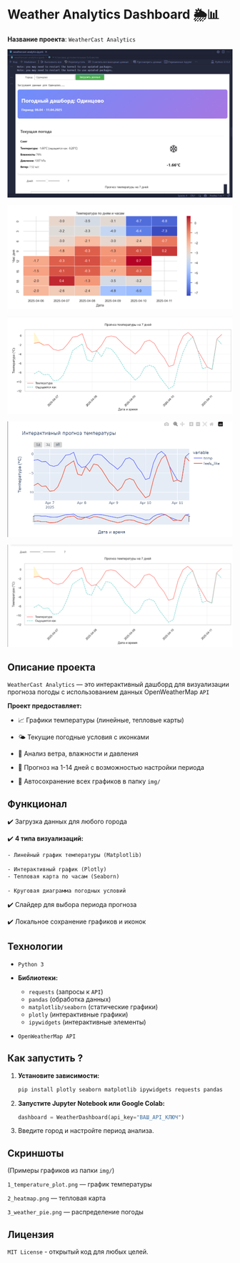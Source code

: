 # Weather Analytics Dashboard 🌦️📊

**Название проекта**: `WeatherCast Analytics`

![picture-1](img/picture-1.png)

![picture-2](img/picture-2.png)

![picture-3](img/picture-3.png)

![picture-4](img/picture-4.png)

![picture-5](img/picture-5.png)

## Описание проекта

`WeatherCast Analytics` — это интерактивный дашборд для визуализации прогноза погоды с использованием данных OpenWeatherMap `API`

**Проект предоставляет:**

- 📈 Графики температуры (линейные, тепловые карты)

- 🌤️ Текущие погодные условия с иконками

- 💨 Анализ ветра, влажности и давления

- 📅 Прогноз на 1-14 дней с возможностью настройки периода

- 📂 Автосохранение всех графиков в папку `img/`

## Функционал

✔️ Загрузка данных для любого города

✔️ **4 типа визуализаций:**

    - Линейный график температуры (Matplotlib)

    - Интерактивный график (Plotly)
    - Тепловая карта по часам (Seaborn)

    - Круговая диаграмма погодных условий

✔️ Слайдер для выбора периода прогноза

✔️ Локальное сохранение графиков и иконок

## Технологии

- `Python 3`
- **Библиотеки:**

    - `requests` (запросы к `API`)
    - `pandas` (обработка данных)
    - `matplotlib/seaborn` (статические графики)
    - `plotly` (интерактивные графики)
    - `ipywidgets` (интерактивные элементы)

- `OpenWeatherMap API`

## Как запустить ?

1. **Установите зависимости:**
   ```bash
   pip install plotly seaborn matplotlib ipywidgets requests pandas
   ```

2. **Запустите Jupyter Notebook или Google Colab:**
   ```python
   dashboard = WeatherDashboard(api_key="ВАШ_API_КЛЮЧ")
   ```

3. Введите город и настройте период анализа.

## Скриншоты

(Примеры графиков из папки `img/`)

`1_temperature_plot.png` — график температуры

`2_heatmap.png` — тепловая карта

`3_weather_pie.png` — распределение погоды

## Лицензия

`MIT License` - открытый код для любых целей.

